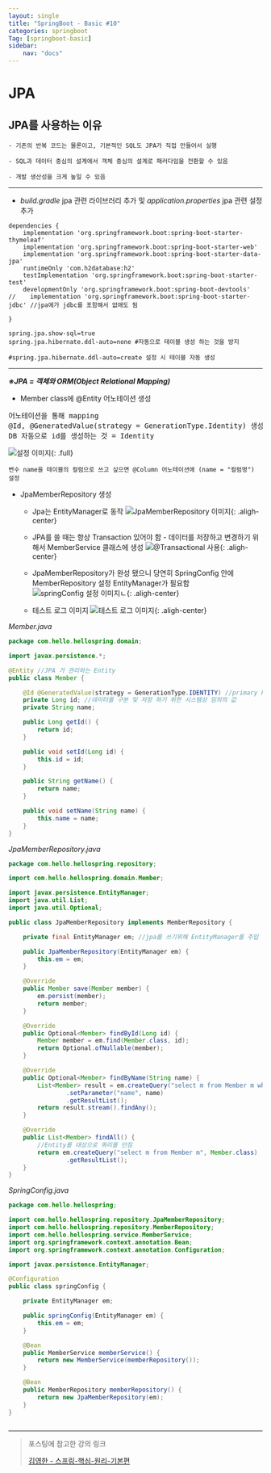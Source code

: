 ```yaml
---
layout: single
title: "SpringBoot - Basic #10"
categories: springboot
Tag: [springboot-basic]
sidebar: 
    nav: "docs"
---
```

# JPA

## JPA를 사용하는 이유
    - 기존의 반복 코드는 물론이고, 기본적인 SQL도 JPA가 직접 만들어서 실행

    - SQL과 데이터 중심의 설계에서 객체 중심의 설계로 패러다임을 전환할 수 있음

    - 개발 생산성을 크게 높일 수 있음

---

*   _build.gradle_ jpa 관련 라이브러리 추가 및 _application.properties_ jpa 관련 설정 추가
   
```
dependencies {
    implementation 'org.springframework.boot:spring-boot-starter-thymeleaf'
    implementation 'org.springframework.boot:spring-boot-starter-web'
    implementation 'org.springframework.boot:spring-boot-starter-data-jpa'
    runtimeOnly 'com.h2database:h2'
    testImplementation 'org.springframework.boot:spring-boot-starter-test'
    developmentOnly 'org.springframework.boot:spring-boot-devtools'
//    implementation 'org.springframework.boot:spring-boot-starter-jdbc' //jpa에가 jdbc를 포함해서 없애도 됨
    
}
```

```
spring.jpa.show-sql=true
spring.jpa.hibernate.ddl-auto=none #자동으로 테이블 생성 하는 것을 방지

#spring.jpa.hibernate.ddl-auto=create 설정 시 테이블 자동 생성
```

---
_**※JPA = 객체와 ORM(Object Relational Mapping)**_

* Member class에 @Entity 어노테이션 생성

<pre>
어노테이션을 통해 mapping
@Id, @GeneratedValue(strategy = GenerationType.Identity) 생성
DB 자동으로 id를 생성하는 것 = Identity
</pre>

![설정 이미지](/assets/images/2022-12-29-11-47-56.png){: .full}

`변수 name을 테이블의 컬럼으로 쓰고 싶으면 @Column 어노테이션에 (name = "컬럼명") 설정`

* JpaMemberRepository 생성

  *   Jpa는 EntityManager로 동작
    ![JpaMemberRepository 이미지](/assets/images/2022-12-29-12-00-19.png){: .aligh-center}

  *   JPA를 쓸 때는 항상 Transaction 있어야 함 - 데이터를 저장하고 변경하기 위해서
    MemberService 클래스에 생성
    ![@Transactional 사용](/assets/images/2022-12-29-12-01-55.png){: .aligh-center}

  *   JpaMemberRepository가 완성 됐으니 당연히 SpringConfig 안에 MemberRepository 설정
   EntityManager가 필요함
    ![springConfig 설정 이미지ㄴ](/assets/images/2022-12-29-12-02-49.png){: .aligh-center}

  * 테스트 로그 이미지
    ![테스트 로그 이미지](/assets/images/2022-12-29-12-03-19.png){: .aligh-center}

_Member.java_
```java
package com.hello.hellospring.domain;

import javax.persistence.*;

@Entity //JPA 가 관리하는 Entity
public class Member {

    @Id @GeneratedValue(strategy = GenerationType.IDENTITY) //primary key 생성
    private Long id; //데이터를 구분 및 저장 하기 위한 시스템상 임의의 값
    private String name;

    public Long getId() {
        return id;
    }

    public void setId(Long id) {
        this.id = id;
    }

    public String getName() {
        return name;
    }

    public void setName(String name) {
        this.name = name;
    }
}
```

_JpaMemberRepository.java_
```java
package com.hello.hellospring.repository;

import com.hello.hellospring.domain.Member;

import javax.persistence.EntityManager;
import java.util.List;
import java.util.Optional;

public class JpaMemberRepository implements MemberRepository {

    private final EntityManager em; //jpa를 쓰기위해 EntityManager를 주입 받아야 함

    public JpaMemberRepository(EntityManager em) {
        this.em = em;
    }

    @Override
    public Member save(Member member) {
        em.persist(member);
        return member;
    }

    @Override
    public Optional<Member> findById(Long id) {
        Member member = em.find(Member.class, id);
        return Optional.ofNullable(member);
    }

    @Override
    public Optional<Member> findByName(String name) {
        List<Member> result = em.createQuery("select m from Member m where m.name = :name", Member.class)
                .setParameter("name", name)
                .getResultList();
        return result.stream().findAny();
    }

    @Override
    public List<Member> findAll() {
        //Entity를 대상으로 쿼리를 던짐
        return em.createQuery("select m from Member m", Member.class)
                .getResultList();
    }
}
```

_SpringConfig.java_

```java
package com.hello.hellospring;

import com.hello.hellospring.repository.JpaMemberRepository;
import com.hello.hellospring.repository.MemberRepository;
import com.hello.hellospring.service.MemberService;
import org.springframework.context.annotation.Bean;
import org.springframework.context.annotation.Configuration;

import javax.persistence.EntityManager;

@Configuration
public class springConfig {

    private EntityManager em;

    public springConfig(EntityManager em) {
        this.em = em;
    }

    @Bean
    public MemberService memberService() {
        return new MemberService(memberRepository());
    }

    @Bean
    public MemberRepository memberRepository() {
        return new JpaMemberRepository(em);
    }
}
​
```

---
 > 포스팅에 참고한 강의 링크 
 >
 >[김영한 - 스프링-핵심-원리-기본편](https://www.inflearn.com/course/%EC%8A%A4%ED%94%84%EB%A7%81-%ED%95%B5%EC%8B%AC-%EC%9B%90%EB%A6%AC-%EA%B8%B0%EB%B3%B8%ED%8E%B8)